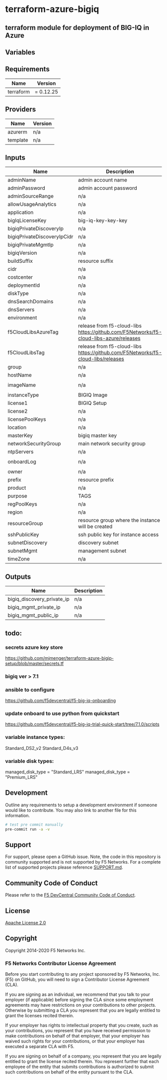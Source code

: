 # terraform-azure-bigiq

## terraform module for deployment of BIG-IQ in Azure




## Variables
<!-- BEGINNING OF PRE-COMMIT-TERRAFORM DOCS HOOK -->
## Requirements

| Name | Version |
|------|---------|
| terraform | = 0.12.25 |

## Providers

| Name | Version |
|------|---------|
| azurerm | n/a |
| template | n/a |

## Inputs

| Name | Description | Type | Default | Required |
|------|-------------|------|---------|:--------:|
| adminName | admin account name | `any` | n/a | yes |
| adminPassword | admin account password | `any` | n/a | yes |
| adminSourceRange | n/a | `string` | `"*"` | no |
| allowUsageAnalytics | n/a | `bool` | `false` | no |
| application | n/a | `string` | `"f5app"` | no |
| bigIqLicenseKey | big-iq-key-key-key | `string` | `""` | no |
| bigiqPrivateDiscoveryIp | n/a | `string` | `"10.90.2.4"` | no |
| bigiqPrivateDiscoveryIpCidr | n/a | `string` | `"24"` | no |
| bigiqPrivateMgmtIp | n/a | `string` | `"10.90.1.4"` | no |
| bigiqVersion | n/a | `string` | `"latest"` | no |
| buildSuffix | resource suffix | `any` | n/a | yes |
| cidr | n/a | `string` | `"10.90.0.0/16"` | no |
| costcenter | n/a | `string` | `"f5costcenter"` | no |
| deploymentId | n/a | `string` | `"bigiq-test"` | no |
| diskType | n/a | `string` | `"Premium_LRS"` | no |
| dnsSearchDomains | n/a | `string` | `"example.com"` | no |
| dnsServers | n/a | `string` | `"8.8.8.8"` | no |
| environment | n/a | `string` | `"dev"` | no |
| f5CloudLibsAzureTag | release from f5-cloud-libs https://github.com/F5Networks/f5-cloud-libs-azure/releases | `string` | `"v2.12.0"` | no |
| f5CloudLibsTag | release from f5-cloud-libs https://github.com/F5Networks/f5-cloud-libs/releases | `string` | `"v4.15.0"` | no |
| group | n/a | `string` | `"f5group"` | no |
| hostName | n/a | `string` | `"bigiq"` | no |
| imageName | n/a | `string` | `"f5-bigiq-virtual-edition-byol"` | no |
| instanceType | BIGIQ Image | `string` | `"Standard_D4s_v3"` | no |
| license1 | BIGIQ Setup | `string` | `""` | no |
| license2 | n/a | `string` | `""` | no |
| licensePoolKeys | n/a | `string` | `"pool-key-key-key"` | no |
| location | n/a | `string` | `"eastus2"` | no |
| masterKey | bigiq master key | `any` | n/a | yes |
| networkSecurityGroup | main network security group | `any` | n/a | yes |
| ntpServers | n/a | `string` | `"0.us.pool.ntp.org"` | no |
| onboardLog | n/a | `string` | `"/var/log/startup-script.log"` | no |
| owner | n/a | `string` | `"f5owner"` | no |
| prefix | resource prefix | `string` | `"bigiq-"` | no |
| product | n/a | `string` | `"f5-big-iq"` | no |
| purpose | TAGS | `string` | `"public"` | no |
| regPoolKeys | n/a | `string` | `"key-key-key-key"` | no |
| region | n/a | `string` | `"East US 2"` | no |
| resourceGroup | resource group where the instance will be created | `any` | n/a | yes |
| sshPublicKey | ssh public key for instance access | `any` | n/a | yes |
| subnetDiscovery | discovery subnet | `any` | n/a | yes |
| subnetMgmt | management subnet | `any` | n/a | yes |
| timeZone | n/a | `string` | `"UTC"` | no |

## Outputs

| Name | Description |
|------|-------------|
| bigiq\_discovery\_private\_ip | n/a |
| bigiq\_mgmt\_private\_ip | n/a |
| bigiq\_mgmt\_public\_ip | n/a |

<!-- END OF PRE-COMMIT-TERRAFORM DOCS HOOK -->

## todo:
### secrets azure key store
https://github.com/mjmenger/terraform-azure-bigip-setup/blob/master/secrets.tf

### bigiq ver > 7.1
### ansible to configure
https://github.com/f5devcentral/f5-big-iq-onboarding
### update onboard to use python from quickstart
https://github.com/f5devcentral/f5-big-iq-trial-quick-start/tree/7.1.0/scripts

### variable instance types:

Standard_DS2_v2
Standard_D4s_v3

### variable disk types:

managed_disk_type = "Standard_LRS"
managed_disk_type = "Premium_LRS"

## Development
Outline any requirements to setup a development environment if someone would like to contribute.  You may also link to another file for this information.

  ```bash
  # test pre commit manually
  pre-commit run -a -v
  ```
## Support
For support, please open a GitHub issue.  Note, the code in this repository is community supported and is not supported by F5 Networks.  For a complete list of supported projects please reference [SUPPORT.md](support.md).

## Community Code of Conduct
Please refer to the [F5 DevCentral Community Code of Conduct](code_of_conduct.md).


## License
[Apache License 2.0](LICENSE)

## Copyright
Copyright 2014-2020 F5 Networks Inc.


### F5 Networks Contributor License Agreement

Before you start contributing to any project sponsored by F5 Networks, Inc. (F5) on GitHub, you will need to sign a Contributor License Agreement (CLA).

If you are signing as an individual, we recommend that you talk to your employer (if applicable) before signing the CLA since some employment agreements may have restrictions on your contributions to other projects.
Otherwise by submitting a CLA you represent that you are legally entitled to grant the licenses recited therein.

If your employer has rights to intellectual property that you create, such as your contributions, you represent that you have received permission to make contributions on behalf of that employer, that your employer has waived such rights for your contributions, or that your employer has executed a separate CLA with F5.

If you are signing on behalf of a company, you represent that you are legally entitled to grant the license recited therein.
You represent further that each employee of the entity that submits contributions is authorized to submit such contributions on behalf of the entity pursuant to the CLA.
